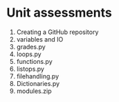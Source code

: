 # Unit assessments
1. Creating a GitHub repository
2. variables and IO
3. grades.py
4. loops.py
5. functions.py
6. listops.py
7. filehandling.py
8. Dictionaries.py
9. modules.zip
